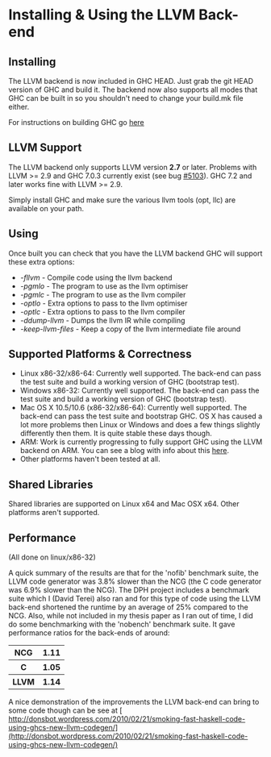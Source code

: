 # Installing & Using the LLVM Back-end

## Installing


The LLVM backend is now included in GHC HEAD. Just grab the git HEAD version of GHC and build it. The backend now also supports all modes that GHC can be built in so you shouldn't need to change your build.mk file either.


For instructions on building GHC go [ here](http://hackage.haskell.org/trac/ghc/wiki/Building)

## LLVM Support


The LLVM backend only supports LLVM version **2.7** or later. Problems with LLVM \>= 2.9 and GHC 7.0.3 currently exist (see bug [\#5103](https://gitlab.haskell.org//ghc/ghc/issues/5103)). GHC 7.2 and later works fine with LLVM \>= 2.9.


Simply install GHC and make sure the various llvm tools (opt, llc) are available on your path.

## Using


Once built you can check that you have the LLVM backend GHC will support these extra options:

- *-fllvm* - Compile code using the llvm backend
- *-pgmlo* - The program to use as the llvm optimiser
- *-pgmlc* - The program to use as the llvm compiler
- *-optlo* - Extra options to pass to the llvm optimiser
- *-optlc* - Extra options to pass to the llvm compiler
- *-ddump-llvm* - Dumps the llvm IR while compiling
- *-keep-llvm-files* - Keep a copy of the llvm intermediate file around

## Supported Platforms & Correctness

- Linux x86-32/x86-64: Currently well supported. The back-end can pass the test suite and build a working version of GHC (bootstrap test).
- Windows x86-32: Currently well supported. The back-end can pass the test suite and build a working version of GHC (bootstrap test).
- Mac OS X 10.5/10.6 (x86-32/x86-64): Currently well supported. The back-end can pass the test suite and bootstrap GHC. OS X has caused a lot more problems then Linux or Windows and does a few things slightly differently then them. It is quite stable these days though.
- ARM: Work is currently progressing to fully support GHC using the LLVM backend on ARM. You can see a blog with info about this [ here](http://ghcarm.wordpress.com/).
- Other platforms haven't been tested at all.

## Shared Libraries


Shared libraries are supported on Linux x64 and Mac OSX x64. Other platforms aren't supported.

## Performance


(All done on linux/x86-32)


A quick summary of the results are that for the 'nofib' benchmark suite, the LLVM code generator was 3.8% slower than the NCG (the C code generator was 6.9% slower than the NCG). The DPH project includes a benchmark suite which I (David Terei) also ran and for this type of code using the LLVM back-end shortened the runtime by an average of 25% compared to the NCG. Also, while not included in my thesis paper as I ran out of time, I did do some benchmarking with the 'nobench' benchmark suite. It gave performance ratios for the back-ends of around:

<table><tr><th>NCG </th>
<th> 1.11
</th></tr>
<tr><th>C </th>
<th> 1.05
</th></tr>
<tr><th>LLVM </th>
<th> 1.14
</th></tr></table>


A nice demonstration of the improvements the LLVM back-end can bring to some code though can be see at [ http://donsbot.wordpress.com/2010/02/21/smoking-fast-haskell-code-using-ghcs-new-llvm-codegen/](http://donsbot.wordpress.com/2010/02/21/smoking-fast-haskell-code-using-ghcs-new-llvm-codegen/)
